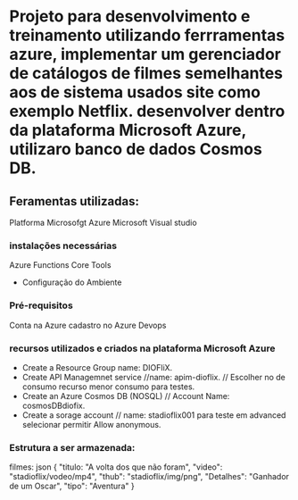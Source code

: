 # Projeto para desenvolvimento e treinamento utilizando ferrramentas azure, implementar um gerenciador de catálogos  de filmes semelhantes aos de sistema usados site como exemplo Netflix. desenvolver dentro da plataforma Microsoft Azure, utilizaro banco de dados Cosmos DB.

## Feramentas utilizadas:
Platforma Microsofgt Azure
Microsoft Visual studio

### instalações necessárias
Azure Functions Core Tools

* Configuração do Ambiente
### Pré-requisitos
Conta na Azure
cadastro no Azure Devops

### recursos utilizados e criados na plataforma Microsoft Azure

* Create a Resource Group name: DIOFliX.
* Create API Managemnet service //name: apim-dioflix.
// Escolher no de consumo recurso menor consumo para testes.
* Create an Azure Cosmos DB (NOSQL) // Account Name: cosmosDBdiofix.
* Create a sorage account // name: stadioflix001 para teste em advanced selecionar permitir Allow anonymous.

### Estrutura a ser armazenada:
filmes: json
{
    "titulo: "A volta dos que não foram",
    "video": "stadioflix/vodeo/mp4",
    "thub":  "stadioflix/img/png",
    "Detalhes": "Ganhador de um Oscar",
    "tipo": "Aventura"
}


